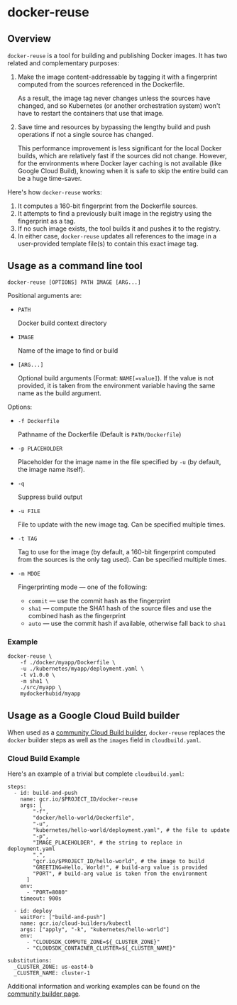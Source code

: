 # docker-reuse

## Overview

`docker-reuse` is a tool for building and publishing Docker images. It has two
related and complementary purposes:

1. Make the image content-addressable by tagging it with a fingerprint
   computed from the sources referenced in the Dockerfile.

   As a result, the image tag never changes unless the sources have changed,
   and so Kubernetes (or another orchestration system) won't have to restart
   the containers that use that image.

2. Save time and resources by bypassing the lengthy build and push operations
   if not a single source has changed.

   This performance improvement is less significant for the local Docker
   builds, which are relatively fast if the sources did not change. However,
   for the environments where Docker layer caching is not available (like
   Google Cloud Build), knowing when it is safe to skip the entire build can
   be a huge time-saver.

Here's how `docker-reuse` works:

1. It computes a 160-bit fingerprint from the Dockerfile sources.
2. It attempts to find a previously built image in the registry using the
   fingerprint as a tag.
3. If no such image exists, the tool builds it and pushes it to the registry.
4. In either case, `docker-reuse` updates all references to the image in a
   user-provided template file(s) to contain this exact image tag.

## Usage as a command line tool

`docker-reuse [OPTIONS] PATH IMAGE [ARG...]`

Positional arguments are:

- `PATH`

  Docker build context directory

- `IMAGE`

  Name of the image to find or build

- `[ARG...]`

  Optional build arguments (Format: `NAME[=value]`). If the value is not
  provided, it is taken from the environment variable having the same name as
  the build argument.

Options:

- `-f Dockerfile`

  Pathname of the Dockerfile (Default is `PATH/Dockerfile`)

- `-p PLACEHOLDER`

  Placeholder for the image name in the file specified by `-u` (by default,
  the image name itself).

- `-q`

  Suppress build output

- `-u FILE`

  File to update with the new image tag. Can be specified multiple times.

- `-t TAG`

  Tag to use for the image (by default, a 160-bit fingerprint computed from
  the sources is the only tag used). Can be specified multiple times.

- `-m MDOE`

  Fingerprinting mode &mdash; one of the following:

  - `commit` &mdash; use the commit hash as the fingerprint
  - `sha1` &mdash; compute the SHA1 hash of the source files and use the combined
    hash as the fingerprint
  - `auto` &mdash; use the commit hash if available, otherwise fall back to
    `sha1`

### Example

    docker-reuse \
        -f ./docker/myapp/Dockerfile \
        -u ./kubernetes/myapp/deployment.yaml \
        -t v1.0.0 \
        -m sha1 \
        ./src/myapp \
        mydockerhubid/myapp

## Usage as a Google Cloud Build builder

When used as a [community Cloud Build
builder](https://github.com/GoogleCloudPlatform/cloud-builders-community/tree/master/docker-reuse),
`docker-reuse` replaces the `docker` builder steps as well as the `images`
field in `cloudbuild.yaml`.

### Cloud Build Example

Here's an example of a trivial but complete `cloudbuild.yaml`:

    steps:
      - id: build-and-push
        name: gcr.io/$PROJECT_ID/docker-reuse
        args: [
            "-f",
            "docker/hello-world/Dockerfile",
            "-u",
            "kubernetes/hello-world/deployment.yaml", # the file to update
            "-p",
            "IMAGE_PLACEHOLDER", # the string to replace in deployment.yaml
            ".",
            "gcr.io/$PROJECT_ID/hello-world", # the image to build
            "GREETING=Hello, World!", # build-arg value is provided
            "PORT", # build-arg value is taken from the environment
          ]
        env:
          - "PORT=8080"
        timeout: 900s

      - id: deploy
        waitFor: ["build-and-push"]
        name: gcr.io/cloud-builders/kubectl
        args: ["apply", "-k", "kubernetes/hello-world"]
        env:
          - "CLOUDSDK_COMPUTE_ZONE=${_CLUSTER_ZONE}"
          - "CLOUDSDK_CONTAINER_CLUSTER=${_CLUSTER_NAME}"

    substitutions:
      _CLUSTER_ZONE: us-east4-b
      _CLUSTER_NAME: cluster-1

Additional information and working examples can be found on the [community builder
page](https://github.com/GoogleCloudPlatform/cloud-builders-community/tree/master/docker-reuse).
